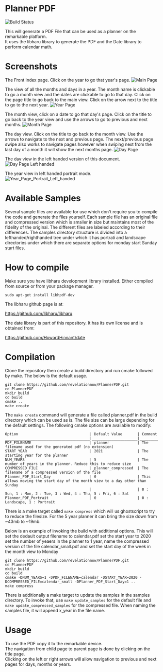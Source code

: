 # Planner PDF
![Build Status](https://github.com/revelationnow/PlannerPDF/actions/workflows/cmake.yml/badge.svg)

This will generate a PDF File that can be used as a planner on the remarkable platform.<br>
It uses the libharu library to generate the PDF and the Date library to perform calendar math.

# Screenshots

The Front index page. Click on the year to go that year's page.
![Main Page](./screenshots/index_page.png)

The view of all the months and days in a year. The month name is clickable to go a month view and the dates are clickable to go to that day.
Click on the page title to go back to the main view. Click on the arrow next to the title to go to the next year.
![Year Page](./screenshots/year_view.png)

The month view, click on a date to go that day's page. Click on the title to go back to the year view and use the arrows to go to previous and next months.
![Month Page](./screenshots/month_view.png)

The day view. Click on the title to go back to the month view. Use the arrows to navigate to the next and previous page. The next/previous page swipe also works to navigate pages however when swiping next from the last day of a month it will show the next months page.
![Day Page](./screenshots/day_view.png)

The day view in the left handed version of this document.
![Day Page Left handed](./screenshots/day_view_left_handed.png)

The year view in left handed portrait mode.
![Year_Page_Portrait_Left_handed](./screenshots/portrait_left_handed_year.png)

# Available Samples
Several sample files are available for use which don't require you to compile the code and generate the files yourself.
Each sample file has an original file and compressed version which is smaller in size but maintains most of the fidelity of the original.
The different files are labeled according to their differences.
The samples directory structure is divided into a lefthanded/righthanded tree under which it has portrati and landscape directories under which there are separate options for monday start Sunday start files.


# How to compile
Make sure you have libharu development library installed. Either compiled from source or from your package manager.

    sudo apt-get install libhpdf-dev

The libharu github page is at:

  https://github.com/libharu/libharu

The date library is part of this repository. It has its own license and is obtained from:

  https://github.com/HowardHinnant/date


# Compilation
Clone the repository then create a build directory and run cmake followed by make. The below is the default usage.

    git clone https://github.com/revelationnow/PlannerPDF.git
    cd PlannerPDF
    mkdir build
    cd build
    cmake ..
    make create

The `make create` command will generate a file called planner.pdf in the build directory which can be used as is. The file size can be large depending for the default settings. The following cmake options are available to modify:

    Option                                 | Default Value       | Comment
    _______________________________________|_____________________|_______________________________________________________________
    PDF_FILENAME                           | planner             | The filename used for the generated pdf (no extension)
    START_YEAR                             | 2021                | The starting year for the planner
    NUM_YEARS                              | 5                   | The number of years in the planner. Reduce this to reduce size
    COMPRESSED_FILE                        | planner_compressed  | The filename of a compressed version of the file
    Planner_PDF_Start_Day                  | 0                   | This allows moving the start day of the month view to a day other than Sunday
                                           |                     | 0 : Sun, 1 : Mon, 2 : Tue, 3 : Wed, 4 : Thu, 5 : Fri, 6 : Sat
    Planner_PDF_Portrait                   | 0                   | 0 : Landscape, 1 : Portrait


There is a make target called `make compress` which will us ghostscript to try to reduce the filesize. For the 5 year planner it can bring the size down from ~43mb to ~19mb.

Below is an example of invoking the build with additional options. This will set the dedault output filename to calendar.pdf set the start year to 2020 set the number of yeaers in the planner to 1 year, name the compressed version of the file calendar_small.pdf and set the start day of the week in the month view to Monday

    git clone https://github.com/revelationnow/PlannerPDF.git
    cd PlannerPDF
    mkdir build
    cd build
    cmake -DNUM_YEARS=1 -DPDF_FILENAME=calendar -DSTART_YEAR=2020 -DCOMPRESSED_FILE=calendar_small -DPlanner_PDF_Start_Day=1 ..
    make compress

There is additionally a make target to update the samples in the samples directory. To invoke that, use `make update_samples` for the default file and `make update_compressed_samples` for the compressed file. When naming the samples file, it will append x_year in the file name.

# Usage
To use the PDF copy it to the remarkable device. <br>
The navigation from child page to parent page is done by clicking on the title page.<br>
Clicking on the left or right arrows will allow navigation to previous and next pages for days, months or years.

